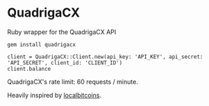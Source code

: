 # QuadrigaCX

Ruby wrapper for the QuadrigaCX API

`gem install quadrigacx`

```
client = QuadrigaCX::Client.new(api_key: 'API_KEY', api_secret: 'API_SECRET', client_id: 'CLIENT_ID')
client.balance
```

QuadrigaCX's rate limit: 60 requests / minute.

Heavily inspired by [localbitcoins](https://github.com/pemulis/localbitcoins).
